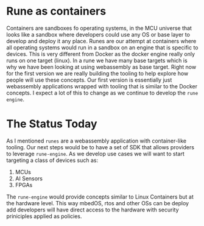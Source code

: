 # Rune as containers

Containers are sandboxes fo operating systems, in the MCU universe that looks like a sandbox where developers could use any OS or base layer to develop and deploy it any place.
Runes are our attempt at containers where all operating systems would run in a sandbox on an engine that is specific to devices. This is very different from Docker as the docker 
engine really only runs on one target (linux). In a rune we have many base targets which is why we have been looking at using webassembly as base target. Right now for the first
version we are really building the tooling to help explore how people will use these concepts. Our first version is essentially just webassembly applications wrapped with tooling
that is similar to the Docker concepts. I expect a lot of this to change as we continue to develop the `rune engine`.


# The Status Today

As I mentioned `runes` are a webassembly application with container-like tooling. Our next steps would be to have a set of SDK that allows providers to leverage `rune-engine`. As we 
develop use cases we will want to start  targeting a class of devices such  as:

1. MCUs
2. AI Sensors
3. FPGAs

The `rune-engine` would provide concepts similar to Linux Containers but at the hardware level. This way mbedOS, rtos and other OSs can be deploy add developers will have direct 
access to the hardware with security priniciples applied as policies.

